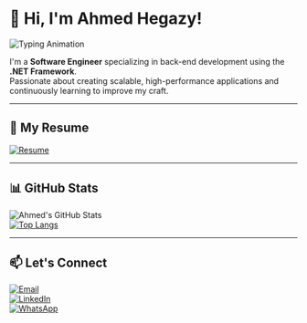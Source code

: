 # 👋 Hi, I'm Ahmed Hegazy!  

![Typing Animation](https://readme-typing-svg.herokuapp.com?font=Fira+Code&size=24&pause=1000&color=34A853&width=435&lines=Software+Engineer;Back-End+Specialist;.NET+Framework+Enthusiast)

I'm a **Software Engineer** specializing in back-end development using the **.NET Framework**.  
Passionate about creating scalable, high-performance applications and continuously learning to improve my craft.

---

## 📄 My Resume  
[![Resume](https://img.shields.io/badge/-View%20My%20Resume-blue?style=for-the-badge&logo=adobeacrobatreader&logoColor=white)](https://github.com/ahmedhegazyxo/ahmedhegazyxo/blob/main/AhmedHegazy-Resume.pdf)

---

## 📊 GitHub Stats  
![Ahmed's GitHub Stats](https://github-readme-stats.vercel.app/api?username=ahmedhegazyxo&show_icons=true&theme=radical)  
[![Top Langs](https://readme-stats.vercel.app/api/top-langs/?username=ahmedhegazyxo&layout=compact&theme=radical)](https://github.com/anuraghazra/github-readme-stats)

---

## 📫 Let's Connect  
[![Email](https://img.shields.io/badge/-AhmedHegazy.swe@gmail.com-D14836?style=for-the-badge&logo=gmail&logoColor=white)](mailto:AhmedHegazy.swe@gmail.com)  
[![LinkedIn](https://img.shields.io/badge/-Ahmed%20Hegazy-blue?style=for-the-badge&logo=linkedin&logoColor=white)](https://www.linkedin.com/in/ahmed-hegazy-55a391185/)  
[![WhatsApp](https://img.shields.io/badge/-WhatsApp-25D366?style=for-the-badge&logo=whatsapp&logoColor=white)](http://wa.me/+201200011630)  
